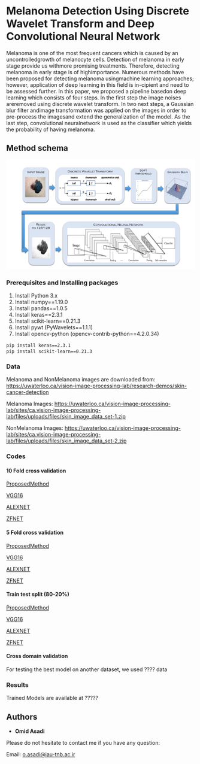# Melanoma Detection Using Discrete Wavelet Transform and Deep Convolutional Neural Network

Melanoma is one of the most frequent cancers which is caused by an uncontrolledgrowth of melanocyte cells.  Detection of melanoma in early stage provide us withmore promising treatments. Therefore, detecting melanoma in early stage is of highimportance.  Numerous methods have been proposed for detecting melanoma usingmachine learning approaches; however, application of deep learning in this field is in-cipient and need to be assessed further. In this paper, we proposed a pipeline basedon deep learning which consists of four steps. In the first step the image noises areremoved using discrete wavelet transform. In two next steps, a Gaussian blur filter andimage transformation was applied on the images in order to pre-process the imagesand extend the generalization of the model.  As the last step, convolutional neuralnetwork is used as the classifier which yields the probability of having melanoma. 

## Method schema

![MelanomaDetection](https://github.com/Omid-Asadi/MelanomaDetection/blob/main/PICTURE.png)

### Prerequisites and Installing packages

1. Install Python 3.x
2. Install numpy==1.19.0
3. Install pandas==1.0.5
4. Install keras==2.3.1
5. Install scikit-learn==0.21.3
6. Install pywt (PyWavelets==1.1.1)
7. Install opencv-python (opencv-contrib-python==4.2.0.34)
```
pip install keras==2.3.1
pip install scikit-learn==0.21.3  
```

### Data

Melanoma and NonMelanoma images are downloaded from: https://uwaterloo.ca/vision-image-processing-lab/research-demos/skin-cancer-detection

Melanoma Images: https://uwaterloo.ca/vision-image-processing-lab/sites/ca.vision-image-processing-lab/files/uploads/files/skin_image_data_set-1.zip

NonMelanoma Images: https://uwaterloo.ca/vision-image-processing-lab/sites/ca.vision-image-processing-lab/files/uploads/files/skin_image_data_set-2.zip

### Codes
#### 10 Fold cross validation
[ProposedMethod](https://github.com/Omid-Asadi/MelanomaDetection/tree/main/ProposedMethod/Code_10Fold.py)

[VGG16](https://github.com/Omid-Asadi/MelanomaDetection/tree/main/VGG16/Code_10Fold.py)

[ALEXNET](https://github.com/Omid-Asadi/MelanomaDetection/tree/main/AlexNet/Code_10Fold.py)

[ZFNET](https://github.com/Omid-Asadi/MelanomaDetection/tree/main/ZFNET/Code_10Fold.py)

#### 5 Fold cross validation
[ProposedMethod](https://github.com/Omid-Asadi/MelanomaDetection/tree/main/ProposedMethod/Code_5Fold.py)

[VGG16](https://github.com/Omid-Asadi/MelanomaDetection/tree/main/VGG16/Code_5Fold.py)

[ALEXNET](https://github.com/Omid-Asadi/MelanomaDetection/tree/main/AlexNet/Code_5Fold.py)

[ZFNET](https://github.com/Omid-Asadi/MelanomaDetection/tree/main/ZFNET/Code_5Fold.py)
#### Train test split (80-20%)
[ProposedMethod](https://github.com/Omid-Asadi/MelanomaDetection/tree/main/ProposedMethod/Code_TrainTestSplit.py)

[VGG16](https://github.com/Omid-Asadi/MelanomaDetection/tree/main/VGG16/Code_TrainTestSplit.py)

[ALEXNET](https://github.com/Omid-Asadi/MelanomaDetection/tree/main/AlexNet/Code_TrainTestSplit.py)

[ZFNET](https://github.com/Omid-Asadi/MelanomaDetection/tree/main/ZFNET/Code_TrainTestSplit.py)
#### Cross domain validation
For testing the best model on another dataset, we used ???? data
### Results
Trained Models are available at ?????

## Authors

* **Omid Asadi**

Please do not hesitate to contact me if you have any question:

Email: o.asadi@iau-tnb.ac.ir

